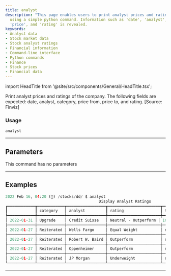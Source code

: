 ```yaml
---
title: analyst
description: "This page enables users to print analyst prices and ratings for a company"
  using a simple python command. Information such as 'date', 'analyst', 'category',
  'price', and 'rating' is revealed.
keywords:
- Analyst data
- Stock market data
- Stock analyst ratings
- Financial information
- Command-line interface
- Python commands
- Finance
- Stock prices
- Financial data
---
```


import HeadTitle from '@site/src/components/General/HeadTitle.tsx';

<HeadTitle title="stocks/dd/analyst - Reference | OpenBB Terminal Docs" />

Print analyst prices and ratings of the company. The following fields are expected: date, analyst, category, price from, price to, and rating. [Source: Finviz]

### Usage

```python
analyst
```

---

## Parameters

This command has no parameters



---

## Examples

```python
2022 Feb 16, 04:20 (🦋) /stocks/dd/ $ analyst
                                         Display Analyst Ratings
┏━━━━━━━━━━━━┳━━━━━━━━━━━━┳━━━━━━━━━━━━━━━━━┳━━━━━━━━━━━━━━━━━━━━━━━┳━━━━━━━━━┳━━━━━━━━━━━━━┳━━━━━━━━━━━┓
┃            ┃ category   ┃ analyst         ┃ rating                ┃ target  ┃ target_from ┃ target_to ┃
┡━━━━━━━━━━━━╇━━━━━━━━━━━━╇━━━━━━━━━━━━━━━━━╇━━━━━━━━━━━━━━━━━━━━━━━╇━━━━━━━━━╇━━━━━━━━━━━━━╇━━━━━━━━━━━┩
│ 2022-01-31 │ Upgrade    │ Credit Suisse   │ Neutral - Outperform │ 1025.00 │ nan         │ nan       │
├────────────┼────────────┼─────────────────┼───────────────────────┼─────────┼─────────────┼───────────┤
│ 2022-01-27 │ Reiterated │ Wells Fargo     │ Equal Weight          │ nan     │ 860.00      │ 910.00    │
├────────────┼────────────┼─────────────────┼───────────────────────┼─────────┼─────────────┼───────────┤
│ 2022-01-27 │ Reiterated │ Robert W. Baird │ Outperform            │ nan     │ 888.00      │ 1108.00   │
├────────────┼────────────┼─────────────────┼───────────────────────┼─────────┼─────────────┼───────────┤
│ 2022-01-27 │ Reiterated │ Oppenheimer     │ Outperform            │ nan     │ 1080.00     │ 1103.00   │
├────────────┼────────────┼─────────────────┼───────────────────────┼─────────┼─────────────┼───────────┤
│ 2022-01-27 │ Reiterated │ JP Morgan       │ Underweight           │ nan     │ 295.00      │ 325.00    │
└────────────┴────────────┴─────────────────┴───────────────────────┴─────────┴─────────────┴───────────┘
```
---
